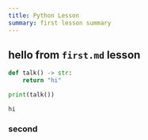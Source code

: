 ```yaml
---
title: Python Lesson
summary: first lesson summary
---
```


## hello from `first.md` lesson

```python
def talk() -> str:
    return "hi"

print(talk())
```

```
hi
```

### second

